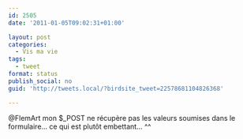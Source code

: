 ```yaml
---
id: 2505
date: '2011-01-05T09:02:31+01:00'

layout: post
categories:
  - Vis ma vie
tags:
  - tweet
format: status
publish_social: no
guid: 'http://tweets.local/?birdsite_tweet=22578681104826368'

---
```


@FlemArt mon $\_POST ne récupère pas les valeurs soumises dans le formulaire… ce qui est plutôt embettant… ^^